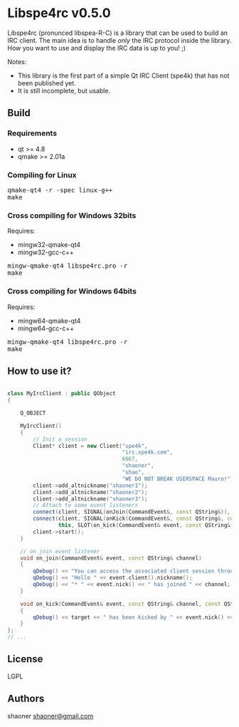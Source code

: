 Libspe4rc v0.5.0
=======

Libspe4rc (pronunced libspea-R-C) is a library that can be used to build an IRC client.
The main idea is to handle *only* the IRC protocol inside the library.
How you want to use and display the IRC data is up to you! ;)

Notes:
* This library is the first part of a simple Qt IRC Client (spe4k) that has not been published yet.
* It is still incomplete, but usable.

## Build

### Requirements

* qt >= 4.8
* qmake >= 2.01a

### Compiling for Linux

<pre>
qmake-qt4 -r -spec linux-g++
make
</pre>

### Cross compiling for Windows 32bits

Requires:
* mingw32-qmake-qt4
* mingw32-gcc-c++

<pre>
mingw-qmake-qt4 libspe4rc.pro -r
make
</pre>

### Cross compiling for Windows 64bits

Requires:
* mingw64-qmake-qt4
* mingw64-gcc-c++

<pre>
mingw-qmake-qt4 libspe4rc.pro -r
make
</pre>


## How to use it?

```c++

class MyIrcClient : public QObject
{

	Q_OBJECT

	MyIrcClient()
	{
	    // Init a session
		Client* client = new Client("spe4k",
					   	 	 		"irc.spe4k.com",
									6667,
									"shaoner",
									"shao",
									"WE DO NOT BREAK USERSPACE Mauro!");
		client->add_altnickname("shaoner1");
		client->add_altnickname("shaoner2");
		client->add_altnickname("shaoner3");
		// Attach to some event listeners
		connect(client, SIGNAL(onJoin(CommandEvent&, const QString&)), this, SLOT(on_join(CommandEvent& event, const QString&)));
		connect(client, SIGNAL(onKick(CommandEvent&, const QString&, const QString&, const QString&)),
				this, SLOT(on_kick(CommandEvent& event, const QString&, const QString&, const QString&)));
        client->start();
	}

	// on join event listener
   	void on_join(CommandEvent& event, const QString& channel)
   	{
		qDebug() << "You can access the associated client session through event.client()";
		qDebug() << "Hello " << event.client().nickname();
		qDebug() << "* " << event.nick() << " has joined " << channel;
   	}

	void on_kick(CommandEvent& event, const QString& channel, const QString& target, const QString& reason)
	{
		qDebug() << target << " has been kicked by " << event.nick() << "( reason: " << reason << " )";
	}
};
// ...
```

## License

LGPL

## Authors

shaoner <shaoner@gmail.com>

